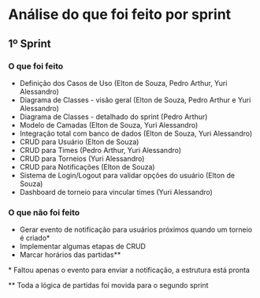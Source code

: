 # Análise do que foi feito por sprint

## 1º Sprint

### O que foi feito
- Definição dos Casos de Uso (Elton de Souza, Pedro Arthur, Yuri Alessandro)
- Diagrama de Classes - visão geral (Elton de Souza, Pedro Arthur e Yuri Alessandro)
- Diagrama de Classes - detalhado do sprint (Pedro Arthur)
- Modelo de Camadas (Elton de Souza, Yuri Alessandro)
- Integração total com banco de dados (Elton de Souza, Yuri Alessandro)
- CRUD para Usuário (Elton de Souza)
- CRUD para Times (Pedro Arthur, Yuri Alessandro)
- CRUD para Torneios (Yuri Alessandro)
- CRUD para Notificações (Elton de Souza)
- Sistema de Login/Logout para validar opções do usuário (Elton de Souza)
- Dashboard de torneio para vincular times (Yuri Alessandro)

### O que não foi feito
- Gerar evento de notificação para usuários próximos quando um torneio é criado*
- Implementar algumas etapas de CRUD
- Marcar horários das partidas**

\* Faltou apenas o evento para enviar a notificação, a estrutura está pronta

\** Toda a lógica de partidas foi movida para o segundo sprint
